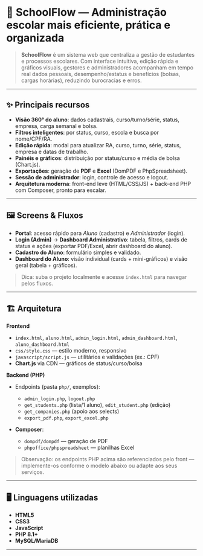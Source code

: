 # 🏫 SchoolFlow — Administração escolar mais eficiente, prática e organizada

> **SchoolFlow** é um sistema web que centraliza a gestão de estudantes e processos escolares. Com interface intuitiva, edição rápida e gráficos visuais, gestores e administradores acompanham em tempo real dados pessoais, desempenho/estatus e benefícios (bolsas, cargas horárias), reduzindo burocracias e erros.

---

## ✨ Principais recursos

* **Visão 360° do aluno**: dados cadastrais, curso/turno/série, status, empresa, carga semanal e bolsa.
* **Filtros inteligentes**: por status, curso, escola e busca por nome/CPF/RA.
* **Edição rápida**: modal para atualizar RA, curso, turno, série, status, empresa e datas de trabalho.
* **Painéis e gráficos**: distribuição por status/curso e média de bolsa (Chart.js).
* **Exportações**: geração de **PDF** e **Excel** (DomPDF e PhpSpreadsheet).
* **Sessão de administrador**: login, controle de acesso e logout.
* **Arquitetura moderna**: front-end leve (HTML/CSS/JS) + back-end PHP com Composer, pronto para escalar.

---

## 🖼️ Screens & Fluxos

* **Portal**: acesso rápido para *Aluno* (cadastro) e *Administrador* (login).
* **Login (Admin)** → **Dashboard Administrativo**: tabela, filtros, cards de status e ações (exportar PDF/Excel, abrir dashboard do aluno).
* **Cadastro do Aluno**: formulário simples e validado.
* **Dashboard do Aluno**: visão individual (cards + mini-gráficos) e visão geral (tabela + gráficos).

> Dica: suba o projeto localmente e acesse `index.html` para navegar pelos fluxos.

---

## 🏗️ Arquitetura

**Frontend**

* `index.html`, `aluno.html`, `admin_login.html`, `admin_dashboard.html`, `aluno_dashboard.html`
* `css/style.css` — estilo moderno, responsivo
* `javascript/script.js` — utilitários e validações (ex.: CPF)
* **Chart.js** via CDN — gráficos de status/curso/bolsa

**Backend (PHP)**

* Endpoints (pasta `php/`, exemplos):

  * `admin_login.php`, `logout.php`
  * `get_students.php` (lista/1 aluno), `edit_student.php` (edição)
  * `get_companies.php` (apoio aos selects)
  * `export_pdf.php`, `export_excel.php`
* **Composer**:

  * `dompdf/dompdf` — geração de PDF
  * `phpoffice/phpspreadsheet` — planilhas Excel

> Observação: os endpoints PHP acima são referenciados pelo front — implemente-os conforme o modelo abaixo ou adapte aos seus serviços.

---

## 🖥️ Linguagens utilizadas

* **HTML5**
* **CSS3**
* **JavaScript**
* **PHP 8.1+**
* **MySQL/MariaDB**

---
